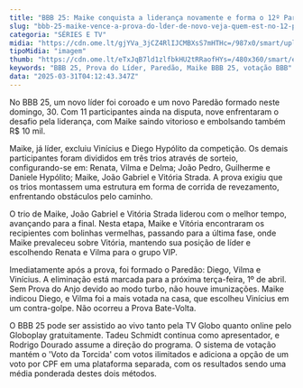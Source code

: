 ```yaml
---
title: "BBB 25: Maike conquista a liderança novamente e forma o 12º Paredão"
slug: "bbb-25-maike-vence-a-prova-do-lder-de-novo-veja-quem-est-no-12-paredo"
categoria: "SÉRIES E TV"
midia: "https://cdn.ome.lt/gjYVa_3jCZ4RlIJCMBXsS7mHTHc=/987x0/smart/uploads/conteudo/fotos/bbb25-maike-12-lider.jpg"
tipoMidia: "imagem"
thumb: "https://cdn.ome.lt/eTxJqB7ld1zlfbkHU2tRRaofHYs=/480x360/smart/extras/conteudos/bbb25-maike-12-lider-peq.jpg"
keywords: "BBB 25, Prova do Líder, Paredão, Maike BBB 25, votação BBB"
data: "2025-03-31T04:12:43.347Z"
---
```


No BBB 25, um novo líder foi coroado e um novo Paredão formado neste domingo, 30. Com 11 participantes ainda na disputa, nove enfrentaram o desafio pela liderança, com Maike saindo vitorioso e embolsando também R$ 10 mil.

Maike, já líder, excluiu Vinícius e Diego Hypólito da competição. Os demais participantes foram divididos em três trios através de sorteio, configurando-se em: Renata, Vilma e Delma; João Pedro, Guilherme e Daniele Hypólito; Maike, João Gabriel e Vitória Strada. A prova exigiu que os trios montassem uma estrutura em forma de corrida de revezamento, enfrentando obstáculos pelo caminho.

O trio de Maike, João Gabriel e Vitória Strada liderou com o melhor tempo, avançando para a final. Nesta etapa, Maike e Vitória encontraram os recipientes com bolinhas vermelhas, passando para a última fase, onde Maike prevaleceu sobre Vitória, mantendo sua posição de líder e escolhendo Renata e Vilma para o grupo VIP.

Imediatamente após a prova, foi formado o Paredão: Diego, Vilma e Vinícius. A eliminação está marcada para a próxima terça-feira, 1º de abril. Sem Prova do Anjo devido ao modo turbo, não houve imunizações. Maike indicou Diego, e Vilma foi a mais votada na casa, que escolheu Vinícius em um contra-golpe. Não ocorreu a Prova Bate-Volta.

O BBB 25 pode ser assistido ao vivo tanto pela TV Globo quanto online pelo Globoplay gratuitamente. Tadeu Schmidt continua como apresentador, e Rodrigo Dourado assume a direção do programa. O sistema de votação mantém o 'Voto da Torcida' com votos ilimitados e adiciona a opção de um voto por CPF em uma plataforma separada, com os resultados sendo uma média ponderada destes dois métodos.